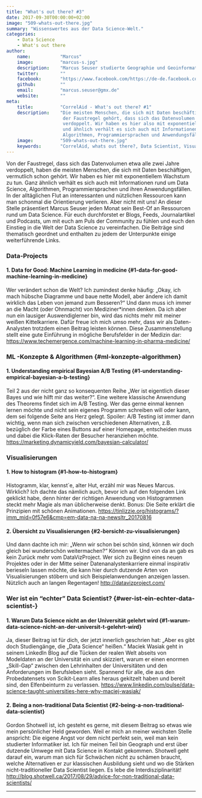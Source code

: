 ```yaml
---
title: "What's out there? #3"
date: 2017-09-30T00:00:00+02:00
image: "509-whats-out-there.jpg"
summary: "Wissenswertes aus der Data Science-Welt."
categories:       
    - Data Science
    - What's out there
author: 
    name:           "Marcus"
    image:          "marcus-s.jpg"
    description:    "Marcus Seuser studierte Geographie und Geoinformatik an den Universitäten Leipzig und Tübingen. Sein Studienschwerpunkt war die Einbindung von Methoden der Geoinformatik in der Humangeographie, wobei er sich mit Modellierung von Städtewachstum und der Vorhersage von Bürgerkriegsrisiken beschäftigt hat. Er arbeitet hauptberuflich als Datenanalyst für die Managementberatung conmobility und ist externer Mitarbeiter der Universität Frankfurt im Fachbereich Humangeographie."
    twitter:        ""
    facebook:       "https://www.facebook.com/https://de-de.facebook.com/Mogli.Marcus"
    github:         ""
    email:          "marcus.seuser@gmx.de"
    website:        ""
meta:
    title:          "CorrelAid - What's out there? #1"
    description:    "Die meisten Menschen, die sich mit Daten beschäftigen, haben schon von
                     der Faustregel gehört, dass sich das Datenvolumen etwa alle zwei Jahre
                     verdoppelt. Wir haben es hier also mit exponentiellem Wachstum zu tun,
                     und ähnlich verhält es sich auch mit Informationen rund um Data Science,
                     Algorithmen, Programmiersprachen und Anwendungsfällen."
    image:          "509-whats-out-there.jpg"
    keywords:       "CorrelAid, whats out there?, Data Scientist, Visualisierungen, ML -Konzepte & Algorithmen"
---
```



Von der Faustregel, dass sich das Datenvolumen etwa alle zwei Jahre
verdoppelt, haben die meisten Menschen, die sich mit Daten beschäftigen,
vermutlich schon gehört. Wir haben es hier mit exponentiellem Wachstum
zu tun. Ganz ähnlich verhält es sich auch mit Informationen rund um Data
Science, Algorithmen, Programmiersprachen und ihren Anwendungsfällen. In
der alltäglichen Flut an interessanten und nützlichen Ressourcen kann
man schonmal die Orientierung verlieren. Aber nicht mit uns! An dieser
Stelle präsentiert Marcus Seuser jeden Monat sein Best-Of an Ressourcen
rund um Data Science. Für euch durchforstet er Blogs, Feeds,
Journalartikel und Podcasts, um mit euch am Puls der Community zu fühlen
und euch den Einstieg in die Welt der Data Science zu vereinfachen. Die
Beiträge sind thematisch geordnet und enthalten zu jedem der Unterpunkte
einige weiterführende Links.

### Data-Projects

#### 1. Data for Good: Machine Learning in medicine {#1-data-for-good-machine-learning-in-medicine}

Wer verändert schon die Welt? Ich zumindest denke häufig: „Okay, ich
mach hübsche Diagramme und baue nette Modell, aber ändere ich damit
wirklich das Leben von jemand zum Besseren?“ Und dann muss ich immer an
die Macht (oder Ohnmacht) von Mediziner\*innen denken. Da ich aber nun ein
lausiger Auswendiglerner bin, wird das nichts mehr mit meiner weißen
Kittelkarriere. Dafür freue ich mich umso mehr, dass wir als
Daten-Analysten trotzdem einen Beitrag leisten können. Diese
Zusammenstellung stellt eine gute Einführung in mögliche Berufsfelder in
der Medizin dar:
<https://www.techemergence.com/machine-learning-in-pharma-medicine/>

### ML -Konzepte & Algorithmen {#ml-konzepte-algorithmen}

#### 1. Understanding empirical Bayesian A/B Testing {#1-understanding-empirical-bayesian-a-b-testing}

Teil 2 aus der nicht ganz so konsequenten Reihe „Wer ist eigentlich
dieser Bayes und wie hilft mir das weiter?“. Eine weitere klassische
Anwendung des Theorems findet sich im A/B Testing. Wer das gerne einmal
kennen lernen möchte und nicht sein eigenes Programm schreiben will oder
kann, dem sei folgende Seite ans Herz gelegt. Spoiler: A/B Testing ist
immer dann wichtig, wenn man sich zwischen verschiedenen Alternativen,
z.B. bezüglich der Farbe eines Buttons auf einer Homepage, entscheiden
muss und dabei die Klick-Raten der Besucher heranziehen möchte.
<https://marketing.dynamicyield.com/bayesian-calculator/>

### Visualisierungen

#### 1. How to histogram {#1-how-to-histogram}

Histogramm, klar, kennst´e, alter Hut, erzähl mir was Neues Marcus.
Wirklich? Ich dachte das nämlich auch, bevor ich auf den folgenden Link
geklickt habe, denn hinter der richtigen Anwendung von Histogrammen
steckt mehr Magie als man üblicherweise denkt. Bonus: Die Seite erklärt
die Prinzipien mit schönen Animationen.
<https://tinlizzie.org/histograms/?imm_mid=0f57e6&cmp=em-data-na-na-newsltr_20170816>

#### 2. Übersicht zu Visualisierungen {#2-bersicht-zu-visualisierungen}

Und dann dachte ich mir: „Wenn wir schon bei schön sind, können wir doch
gleich bei wunderschön weitermachen?“ Können wir. Und von da an gab es
kein Zurück mehr vom DataVizProject. Wer sich zu Beginn eines neuen
Projektes oder in der Mitte seiner Datenanalystenkarriere einmal
inspirativ berieseln lassen möchte, die kann hier durch dutzende Arten
von Visualisierungen stöbern und sich Beispielanwendungen anzeigen
lassen. Nützlich auch an langen Regentagen! <http://datavizproject.com/>

### Wer ist ein “echter” Data Scientist? {#wer-ist-ein-echter-data-scientist-}

#### 1. Warum Data Science nicht an der Universität gelehrt wird {#1-warum-data-science-nicht-an-der-universit-t-gelehrt-wird}

Ja, dieser Beitrag ist für dich, der jetzt innerlich geschrien hat:
„Aber es gibt doch Studiengänge, die „Data Science“ heißen.“ Maciek
Wasiak geht in seinem LinkedIn Blog auf die Tücken der realen Welt
abseits von Modeldaten an der Universität ein und skizziert, warum er
einen enormen „Skill-Gap“ zwischen den Lehrinhalten der Universitäten
und den Anforderungen im Berufsleben sieht. Spannend für alle, die aus
den Probedatensets von Scikit-Learn alles heraus gekitzelt haben und
bereit sind, den Elfenbeinturm zu verlassen.
<https://www.linkedin.com/pulse/data-science-taught-universities-here-why-maciej-wasiak/>

#### 2. Being a non-traditional Data Scientist {#2-being-a-non-traditional-data-scientist}

Gordon Shotwell ist, ich gesteht es gerne, mit diesem Beitrag so etwas
wie mein persönlicher Held geworden. Weil er mich an meiner weichsten
Stelle anspricht: Die eigene Angst vor dem nicht perfekt sein, weil man
kein studierter Informatiker ist. Ich für meinen Teil bin Geograph und
erst über dutzende Umwege mit Data Science in Kontakt gekommen. Shotwell
geht darauf ein, warum man sich für Schwächen nicht zu schämen braucht,
welche Alternativen er zur klassischen Ausbildung sieht und wo die
Stärken nicht-traditioneller Data Scientist liegen. Es lebe die
Interdisziplinarität!
<http://blog.shotwell.ca/2017/08/29/advice-for-non-traditional-data-scientists/>

------------------------------------------------------------------------


